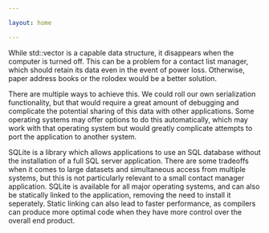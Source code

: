 ```yaml
---

layout: home

---
```


While std::vector is a capable data structure, it disappears when the computer
is turned off. This can be a problem for a contact list manager, which should 
retain its data even in the event of power loss. Otherwise, paper address books
or the rolodex would be a better solution.

There are multiple ways to achieve this. We could roll our own serialization
functionality, but that would require a great amount of debugging and complicate
the potential sharing of this data with other applications. Some operating 
systems may offer options to do this automatically, which may work with that 
operating system but would greatly complicate attempts to port the application to
another system.

SQLite is a library which allows applications to use an SQL database without the
installation of a full SQL server application. There are some tradeoffs when it 
comes to large datasets and simultaneous access from multiple systems, but this 
is not particularly relevant to a small contact manager application. SQLite is 
available for all major operating systems, and can also be statically linked to
the application, removing the need to install it seperately. Static linking can 
also lead to faster performance, as compilers can produce more optimal code when
they have more control over the overall end product. 
